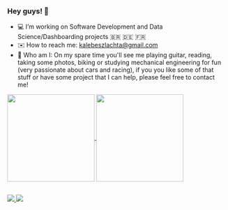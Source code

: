 ### Hey guys! 🖖
- 💻 I’m working on Software Development and Data Science/Dashboarding projects 🇧🇷 🇩🇪 🇫🇷
- ✉️  How to reach me: kalebeszlachta@gmail.com 
- 🎸 Who am I: On my spare time you'll see me playing guitar, reading, taking some photos, biking or studying mechanical engineering for fun (very passionate about cars and racing), if you you like some of that stuff or have some project that I can help, please feel free to contact me! 

 <div>
  <a href="https://github.com/kalebers">
   <img height=200 align="center" src="https://github-readme-stats-sigma-five.vercel.app/api?username=kalebers&show_icons=true&theme=tokyonight&include_all_commits=true&count_private=true" />
 <a href="https://github.com/kalebers">
    <img height=200 align="center" src="https://github-readme-stats.vercel.app/api/top-langs?username=kalebers&layout=compact&theme=tokyonight&langs_count=15&card_width=250" />
 </a>
</div>

  ##
 
<div> 
  <a href="https://www.linkedin.com/in/kalebe-rodrigues-szlachta-918357205" target="_blank"><img src="https://img.shields.io/badge/LinkedIn-0077B5?style=for-the-badge&logo=linkedin&logoColor=white" target="_blank">
 	<a href="https://www.twitch.tv/kalebers" target="_blank"><img src="https://img.shields.io/badge/Twitch-9146FF?style=for-the-badge&logo=twitch&logoColor=white" target="_blank"></a>
</div>


